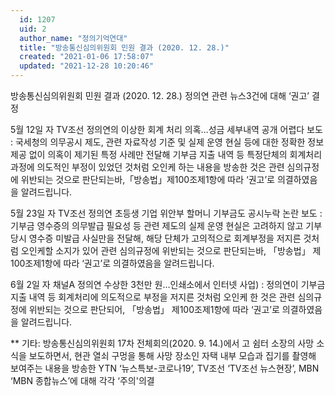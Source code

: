 ```yaml
---
  id: 1207
  uid: 2
  author_name: "정의기억연대"
  title: "방송통신심의위원회 민원 결과 (2020. 12. 28.)"
  created: "2021-01-06 17:58:07"
  updated: "2021-12-28 10:20:46"
---
```

방송통신심의위원회 민원 결과 (2020. 12. 28.)
정의연 관련 뉴스3건에 대해 ‘권고’ 결정 

5월 12일 자 TV조선 정의연의 이상한 회계 처리 의혹…성금 세부내역 공개 어렵다 보도
: 국세청의 의무공시 제도, 관련 자료작성 기준 및 실제 운영 현실 등에 대한 정확한 정보제공 없이 의혹이 제기된 특정 사례만 전달해 기부금 지출 내역 등 특정단체의 회계처리 과정에 의도적인 부정이 있었던 것처럼 오인케 하는 내용을 방송한 것은 관련 심의규정에 위반되는 것으로 판단되는바,「방송법」제100조제1항에 따라 ‘권고’로 의결하였음을 알려드립니다. 

5월 23일 자 TV조선 정의연 초등생 기업 위안부 할머니 기부금도 공시누락 논란 보도
: 기부금 영수증의 의무발급 필요성 등 관련 제도의 실제 운영 현실은 고려하지 않고 기부 당시 영수증 미발급 사실만을 전달해, 해당 단체가 고의적으로 회계부정을 저지른 것처럼 오인케할 소지가 있어 관련 심의규정에 위반되는 것으로 판단되는바, 「방송법」 제100조제1항에 따라 ‘권고’로 의결하였음을 알려드립니다.

6월 2일 자 채널A 정의연 수상한 3천만 원…인쇄소에서 인터넷 사업)
: 정의연이 기부금 지출 내역 등 회계처리에 의도적으로 부정을 저지른 것처럼 오인케 한 것은 관련 심의규정에 위반되는 것으로 판단되어, 「방송법」 제100조제1항에 따라 ‘권고’로 의결하였음을 알려드립니다.

\*\* 기타: 방송통신심의위원회 17차 전체회의(2020. 9. 14.)에서 고 쉼터 소장의 사망 소식을 보도하면서, 현관 열쇠 구멍을 통해 사망 장소인 자택 내부 모습과 집기를 촬영해 보여주는 내용을 방송한 YTN ‘뉴스특보-코로나19’, TV조선 ‘TV조선 뉴스현장’, MBN ‘MBN 종합뉴스’에 대해 각각 ‘주의'의결